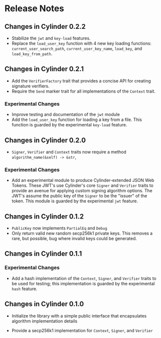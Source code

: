 # Release Notes

## Changes in Cylinder 0.2.2

* Stabilize the `jwt` and `key-load` features.
* Replace the `load_user_key` function with 4 new key loading functions:
  `current_user_search_path`, `current_user_key_name`, `load_key`, and
  `load_key_from_path`.

## Changes in Cylinder 0.2.1

* Add the `VerifierFactory` trait that provides a concise API for creating
  signature verifiers.
* Require the `Send` marker trait for all implementations of the `Context` trait.

### Experimental Changes

* Improve testing and documentation of the `jwt` module
* Add the `load_user_key` function for loading a key from a file. This function
  is guarded by the experimental `key-load` feature.

## Changes in Cylinder 0.2.0

* `Signer`, `Verifier` and `Context` traits now require a method
  `algorithm_name(&self) -> &str`,

### Experimental Changes

* Add an experimental module to produce Cylinder-extended JSON Web Tokens.
  These JWT's use Cylinder's core `Signer` and `Verifier` traits to provide an
  avenue for applying custom signing algorithm options. The JWT's assume the
  public key of the `Signer` to be the "issuer" of the token.  This module is
  guarded by the experimental `jwt` feature.

## Changes in Cylinder 0.1.2

* `PublicKey` now implements `PartialEq` and `Debug`
* Only return valid new random secp256k1 private keys.  This removes a rare, but
  possible, bug where invalid keys could be generated.

## Changes in Cylinder 0.1.1

### Experimental Changes

* Add a hash implementation of the `Context`, `Signer`, and `Verifier` traits to
  be used for testing; this implementation is guarded by the experimental `hash`
  feature.

## Changes in Cylinder 0.1.0

* Initialize the library with a simple public interface that encapsulates
  algorithm implementation details

* Provide a secp256k1 implementation for `Context`, `Signer`, and `Verifier`
